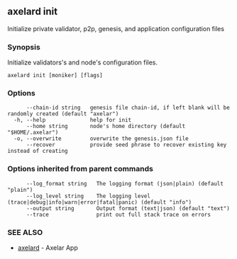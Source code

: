 ## axelard init

Initialize private validator, p2p, genesis, and application configuration files

### Synopsis

Initialize validators's and node's configuration files.

```
axelard init [moniker] [flags]
```

### Options

```
      --chain-id string   genesis file chain-id, if left blank will be randomly created (default "axelar")
  -h, --help              help for init
      --home string       node's home directory (default "$HOME/.axelar")
  -o, --overwrite         overwrite the genesis.json file
      --recover           provide seed phrase to recover existing key instead of creating
```

### Options inherited from parent commands

```
      --log_format string   The logging format (json|plain) (default "plain")
      --log_level string    The logging level (trace|debug|info|warn|error|fatal|panic) (default "info")
      --output string       Output format (text|json) (default "text")
      --trace               print out full stack trace on errors
```

### SEE ALSO

- [axelard](/cli-docs/v0_32_0/axelard) - Axelar App
